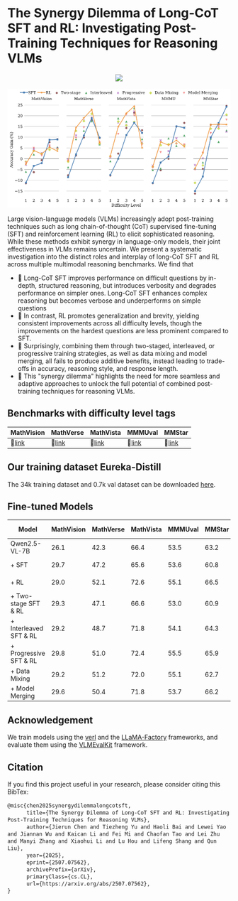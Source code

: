 # The Synergy Dilemma of Long-CoT SFT and RL: Investigating Post-Training Techniques for Reasoning VLMs

<p align="center">
<a href="https://www.arxiv.org/pdf/2507.07562" alt="arXiv">
    <img src="https://img.shields.io/badge/arXiv-2507.07562-b31b1b.svg?style=flat" /></a>
</p>


![image/png](assets/accuracy_gains.png)

Large vision-language models (VLMs) increasingly adopt post-training techniques such as long chain-of-thought (CoT) supervised fine-tuning (SFT) and reinforcement learning (RL) to elicit sophisticated reasoning. While these methods exhibit synergy in language-only models, their joint effectiveness in VLMs remains uncertain. We present a systematic investigation into the distinct roles and interplay of long-CoT SFT and RL across multiple multimodal reasoning benchmarks. We find that

- 📌 Long-CoT SFT improves performance on difficult questions by in-depth, structured reasoning, but introduces verbosity and degrades performance on simpler ones. 
Long-CoT SFT enhances complex reasoning but becomes verbose and underperforms on simple questions
- 📌 In contrast, RL promotes generalization and brevity, yielding consistent improvements across all difficulty levels, though the improvements on the hardest questions are less prominent compared to SFT. 
- 📌 Surprisingly, combining them through two-staged, interleaved, or progressive training strategies, as well as data mixing and model merging, all fails to produce additive benefits, instead leading to trade-offs in accuracy, reasoning style, and response length. 
- 📌 This "synergy dilemma" highlights the need for more seamless and adaptive approaches to unlock the full potential of combined post-training techniques for reasoning VLMs.



## Benchmarks with difficulty level tags

| **MathVision** | **MathVerse** | **MathVista** | **MMMUval** | **MMStar** |
|----------------|---------------|---------------|-------------|------------|
| 🤗[link](https://huggingface.co/datasets/JierunChen/MathVision_with_difficulty_level)    | 🤗[link](https://huggingface.co/datasets/JierunChen/MathVerse_with_difficulty_level)    | 🤗[link](https://huggingface.co/datasets/JierunChen/MathVista_with_difficulty_level)    | 🤗[link](https://huggingface.co/datasets/JierunChen/MMMU_with_difficulty_level)    | 🤗[link](https://huggingface.co/datasets/JierunChen/MMStar_with_difficulty_level)    |

## Our training dataset Eureka-Distill

The 34k training dataset and 0.7k val dataset can be downloaded [here](https://huggingface.co/datasets/JierunChen/Eureka-Distill).

## Fine-tuned Models

| **Model** | **MathVision** | **MathVerse** | **MathVista** | **MMMUval** | **MMStar** | **Avg.** | HF Link |
|-----------|----------------|---------------|---------------|-------------|------------|----------|----------|
| Qwen2.5-VL-7B | 26.1 | 42.3 | 66.4 | 53.5 | 63.2 | 50.3 | 🤗[link](https://huggingface.co/Qwen/Qwen2.5-VL-7B-Instruct)
| + SFT | 29.7 | 47.2 | 65.6 | 53.6 | 60.8 | 51.4 | 🤗[link](https://huggingface.co/JierunChen/SFT-RL-SynergyDilemma-SFT_Eureka_Distill)
| + RL | 29.0 | 52.1 | 72.6 | 55.1 | 66.5 | 55.1 | 🤗[link](https://huggingface.co/JierunChen/SFT-RL-SynergyDilemma-RL)
| + Two-stage SFT & RL | 29.3 | 47.1 | 66.6 | 53.0 | 60.9 | 51.4 | 🤗[link](https://huggingface.co/JierunChen/SFT-RL-SynergyDilemma-Two_stage)
| + Interleaved SFT & RL | 29.2 | 48.7 | 71.8 | 54.1 | 64.3 | 53.6 | 🤗[link](https://huggingface.co/JierunChen/SFT-RL-SynergyDilemma-Interleave)
| + Progressive SFT & RL | 29.8 | 51.0 | 72.4 | 55.5 | 65.9 | 54.9 | 🤗[link](https://huggingface.co/JierunChen/SFT-RL-SynergyDilemma-Progressive)
| + Data Mixing | 29.2 | 51.2 | 72.0 | 55.1 | 62.7 | 54.0 | 🤗[link](https://huggingface.co/JierunChen/SFT-RL-SynergyDilemma-Data_Mixing)
| + Model Merging | 29.6 | 50.4 | 71.8 | 53.7 | 66.2 | 54.3 | 🤗[link](https://huggingface.co/JierunChen/SFT-RL-SynergyDilemma-Model_Merging)

## Acknowledgement
We train models using the [verl](https://github.com/volcengine/verl) and the [LLaMA-Factory](https://github.com/hiyouga/LLaMA-Factory) frameworks, and evaluate them using the [VLMEvalKit](https://www.google.com.hk/url?sa=t&rct=j&q=&esrc=s&source=web&cd=&ved=2ahUKEwje4ui7prSOAxWxdvUHHe3bN50QFnoECAoQAQ&url=https%3A%2F%2Fgithub.com%2Fopen-compass%2FVLMEvalKit&usg=AOvVaw0J3YwNySHLuWZHrhC_Gk9P&opi=89978449) framework.

## Citation

If you find this project useful in your research, please consider citing this BibTex:

```
@misc{chen2025synergydilemmalongcotsft,
      title={The Synergy Dilemma of Long-CoT SFT and RL: Investigating Post-Training Techniques for Reasoning VLMs}, 
      author={Jierun Chen and Tiezheng Yu and Haoli Bai and Lewei Yao and Jiannan Wu and Kaican Li and Fei Mi and Chaofan Tao and Lei Zhu and Manyi Zhang and Xiaohui Li and Lu Hou and Lifeng Shang and Qun Liu},
      year={2025},
      eprint={2507.07562},
      archivePrefix={arXiv},
      primaryClass={cs.CL},
      url={https://arxiv.org/abs/2507.07562}, 
}
```
